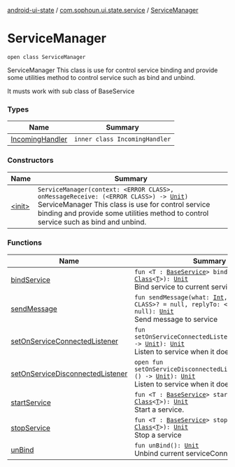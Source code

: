 [android-ui-state](../../index.md) / [com.sophoun.ui.state.service](../index.md) / [ServiceManager](./index.md)

# ServiceManager

`open class ServiceManager`

ServiceManager
This class is use for control service binding
and provide some utilities method to control
service such as bind and unbind.

It musts work with sub class of BaseService

### Types

| Name | Summary |
|---|---|
| [IncomingHandler](-incoming-handler/index.md) | `inner class IncomingHandler` |

### Constructors

| Name | Summary |
|---|---|
| [&lt;init&gt;](-init-.md) | `ServiceManager(context: <ERROR CLASS>, onMessageReceive: (<ERROR CLASS>) -> `[`Unit`](https://kotlinlang.org/api/latest/jvm/stdlib/kotlin/-unit/index.html)`)`<br>ServiceManager This class is use for control service binding and provide some utilities method to control service such as bind and unbind. |

### Functions

| Name | Summary |
|---|---|
| [bindService](bind-service.md) | `fun <T : `[`BaseService`](../-base-service/index.md)`> bindService(clazz: `[`Class`](https://docs.oracle.com/javase/6/docs/api/java/lang/Class.html)`<`[`T`](bind-service.md#T)`>): `[`Unit`](https://kotlinlang.org/api/latest/jvm/stdlib/kotlin/-unit/index.html)<br>Bind service to current serviceConnection |
| [sendMessage](send-message.md) | `fun sendMessage(what: `[`Int`](https://kotlinlang.org/api/latest/jvm/stdlib/kotlin/-int/index.html)`, bundle: <ERROR CLASS>? = null, replyTo: <ERROR CLASS>? = null): `[`Unit`](https://kotlinlang.org/api/latest/jvm/stdlib/kotlin/-unit/index.html)<br>Send message to service |
| [setOnServiceConnectedListener](set-on-service-connected-listener.md) | `fun setOnServiceConnectedListener(listener: () -> `[`Unit`](https://kotlinlang.org/api/latest/jvm/stdlib/kotlin/-unit/index.html)`): `[`Unit`](https://kotlinlang.org/api/latest/jvm/stdlib/kotlin/-unit/index.html)<br>Listen to service when it does connected |
| [setOnServiceDisconnectedListener](set-on-service-disconnected-listener.md) | `open fun setOnServiceDisconnectedListener(listener: () -> `[`Unit`](https://kotlinlang.org/api/latest/jvm/stdlib/kotlin/-unit/index.html)`): `[`Unit`](https://kotlinlang.org/api/latest/jvm/stdlib/kotlin/-unit/index.html)<br>Listen to service when it does disconnected |
| [startService](start-service.md) | `fun <T : `[`BaseService`](../-base-service/index.md)`> startService(clazz: `[`Class`](https://docs.oracle.com/javase/6/docs/api/java/lang/Class.html)`<`[`T`](start-service.md#T)`>): `[`Unit`](https://kotlinlang.org/api/latest/jvm/stdlib/kotlin/-unit/index.html)<br>Start a service. |
| [stopService](stop-service.md) | `fun <T : `[`BaseService`](../-base-service/index.md)`> stopService(clazz: `[`Class`](https://docs.oracle.com/javase/6/docs/api/java/lang/Class.html)`<`[`T`](stop-service.md#T)`>): `[`Unit`](https://kotlinlang.org/api/latest/jvm/stdlib/kotlin/-unit/index.html)<br>Stop a service |
| [unBind](un-bind.md) | `fun unBind(): `[`Unit`](https://kotlinlang.org/api/latest/jvm/stdlib/kotlin/-unit/index.html)<br>Unbind current serviceConnection |
